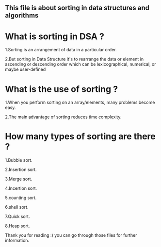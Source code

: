 ## This file is about sorting in data structures and algorithms
# What is sorting in DSA ?
 
1.Sorting is an arrangement of data in a particular order.

2.But sorting in Data Structure it's to rearrange the data or element in ascending or descending order which can be lexicographical, numerical, or maybe user-defined
# What is the use of sorting ?

1.When you perform sorting on an array/elements, many problems become easy.

2.The main advantage of sorting reduces time complexity.
# How many types of sorting are there ?

1.Bubble sort.

2.Insertion sort.

3.Merge sort.

4.Incertion sort.

5.counting sort.

6.shell sort.

7.Quick sort.

8.Heap sort. 

Thank you for reading :)
you can go through those files for further information.
